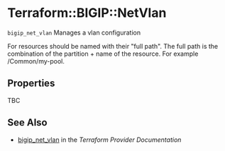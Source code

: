 # Terraform::BIGIP::NetVlan

`bigip_net_vlan` Manages a vlan configuration

For resources should be named with their "full path". The full path is the combination of the partition + name of the resource. For example /Common/my-pool.

## Properties

TBC

## See Also

* [bigip_net_vlan](https://www.terraform.io/docs/providers/bigip/r/net_vlan.html) in the _Terraform Provider Documentation_